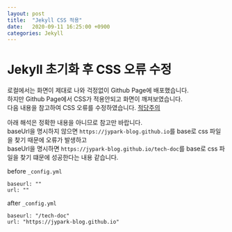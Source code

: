 ```yaml
---
layout: post
title:  "Jekyll CSS 적용"
date:   2020-09-11 16:25:00 +0900
categories: Jekyll
---
```


Jekyll 초기화 후 CSS 오류 수정
=============================

로컬에서는 화면이 제대로 나와 걱정없이 Github Page에 배포했습니다.  
하지만 Github Page에서 CSS가 적용안되고 화면이 깨져보였습니다.  
다음 내용을 참고하여 CSS 오류를 수정하였습니다. [적당주의][적당주의]  

아래 해석은 정확한 내용을 아니므로 참고만 바랍니다.  
baseUrl을 명시하지 않으면 `https://jypark-blog.github.io`를 base로 css 파일을 찾기 때문에 오류가 발생하고  
baseUrl을 명시하면 `https://jypark-blog.github.io/tech-doc`를 base로 css 파일을 찾기 떄문에 성공한다는 내용 같습니다.  

before  `_config.yml`
```
baseurl: ""
url: ""
```

after   `_config.yml`
```
baseurl: "/tech-doc"
url: "https://jypark-blog.github.io"
```

[적당주의]: https://lifetutorial.tistory.com/7